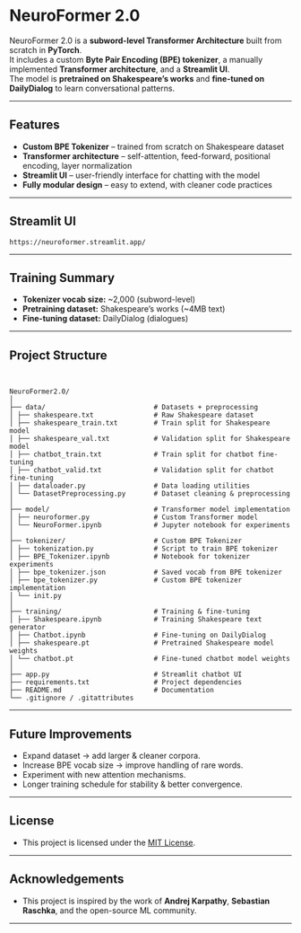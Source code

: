 # NeuroFormer 2.0 

NeuroFormer 2.0 is a **subword-level Transformer Architecture** built from scratch in **PyTorch**.  
It includes a custom **Byte Pair Encoding (BPE) tokenizer**, a manually implemented **Transformer architecture**, and a **Streamlit UI**.  
The model is **pretrained on Shakespeare’s works** and **fine-tuned on DailyDialog** to learn conversational patterns.

---

## Features
- **Custom BPE Tokenizer** – trained from scratch on Shakespeare dataset  
- **Transformer architecture** – self-attention, feed-forward, positional encoding, layer normalization   
- **Streamlit UI** – user-friendly interface for chatting with the model  
- **Fully modular design** – easy to extend, with cleaner code practices  

---

## Streamlit UI
```
https://neuroformer.streamlit.app/
```

---

## Training Summary
- **Tokenizer vocab size:** ~2,000 (subword-level)  
- **Pretraining dataset:** Shakespeare’s works (~4MB text)  
- **Fine-tuning dataset:** DailyDialog (dialogues)  

---

## Project Structure
```


NeuroFormer2.0/
│
├── data/                           # Datasets + preprocessing
│ ├── shakespeare.txt               # Raw Shakespeare dataset
│ ├── shakespeare_train.txt         # Train split for Shakespeare model
│ ├── shakespeare_val.txt           # Validation split for Shakespeare model
│ ├── chatbot_train.txt             # Train split for chatbot fine-tuning
│ ├── chatbot_valid.txt             # Validation split for chatbot fine-tuning
│ ├── dataloader.py                 # Data loading utilities
│ └── DatasetPreprocessing.py       # Dataset cleaning & preprocessing
│
├── model/                          # Transformer model implementation
│ ├── neuroformer.py                # Custom Transformer model
│ └── NeuroFormer.ipynb             # Jupyter notebook for experiments
│
├── tokenizer/                      # Custom BPE Tokenizer
│ ├── tokenization.py               # Script to train BPE tokenizer
│ ├── BPE_Tokenizer.ipynb           # Notebook for tokenizer experiments
│ ├── bpe_tokenizer.json            # Saved vocab from BPE tokenizer
│ ├── bpe_tokenizer.py              # Custom BPE tokenizer implementation
│ └── init.py
│
├── training/                       # Training & fine-tuning
│ ├── Shakespeare.ipynb             # Training Shakespeare text generator
│ ├── Chatbot.ipynb                 # Fine-tuning on DailyDialog
│ ├── shakespeare.pt                # Pretrained Shakespeare model weights
│ └── chatbot.pt                    # Fine-tuned chatbot model weights
│
├── app.py                          # Streamlit chatbot UI
├── requirements.txt                # Project dependencies
├── README.md                       # Documentation
└── .gitignore / .gitattributes

```

---

## Future Improvements

- Expand dataset → add larger & cleaner corpora.
- Increase BPE vocab size → improve handling of rare words.
- Experiment with new attention mechanisms.
- Longer training schedule for stability & better convergence.

---

## License  

- This project is licensed under the [MIT License](LICENSE).  

---

## Acknowledgements  

- This project is inspired by the work of **Andrej Karpathy**, **Sebastian Raschka**, and the open-source ML community.  
---
